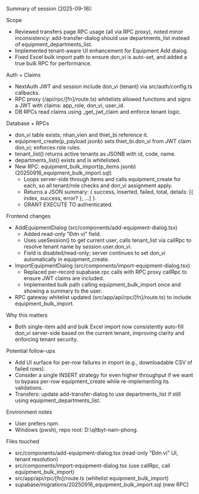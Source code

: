 Summary of session (2025-09-16):

Scope
- Reviewed transfers page RPC usage (all via RPC proxy), noted minor inconsistency: add-transfer-dialog should use departments_list instead of equipment_departments_list.
- Implemented tenant-aware UI enhancement for Equipment Add dialog.
- Fixed Excel bulk import path to ensure don_vi is auto-set, and added a true bulk RPC for performance.

Auth + Claims
- NextAuth JWT and session include don_vi (tenant) via src/auth/config.ts callbacks.
- RPC proxy (/api/rpc/[fn]/route.ts) whitelists allowed functions and signs a JWT with claims: app_role, don_vi, user_id.
- DB RPCs read claims using _get_jwt_claim and enforce tenant logic.

Database + RPCs
- don_vi table exists; nhan_vien and thiet_bi reference it.
- equipment_create(p_payload jsonb) sets thiet_bi.don_vi from JWT claim don_vi; enforces role rules.
- tenant_list() returns active tenants as JSONB with id, code, name.
- departments_list() exists and is whitelisted.
- New RPC: equipment_bulk_import(p_items jsonb) (20250916_equipment_bulk_import.sql)
  * Loops server-side through items and calls equipment_create for each, so all tenant/role checks and don_vi assignment apply.
  * Returns a JSON summary: { success, inserted, failed, total, details: [{ index, success, error? }, ...] }.
  * GRANT EXECUTE TO authenticated.

Frontend changes
- AddEquipmentDialog (src/components/add-equipment-dialog.tsx)
  * Added read-only "Đơn vị" field.
  * Uses useSession() to get current user, calls tenant_list via callRpc to resolve tenant name by session.user.don_vi.
  * Field is disabled/read-only; server continues to set don_vi automatically in equipment_create.
- ImportEquipmentDialog (src/components/import-equipment-dialog.tsx)
  * Replaced per-record supabase.rpc calls with RPC proxy callRpc to ensure JWT claims are included.
  * Implemented bulk path calling equipment_bulk_import once and showing a summary to the user.
- RPC gateway whitelist updated (src/app/api/rpc/[fn]/route.ts) to include equipment_bulk_import.

Why this matters
- Both single-item add and bulk Excel import now consistently auto-fill don_vi server-side based on the current tenant, improving clarity and enforcing tenant security.

Potential follow-ups
- Add UI surface for per-row failures in import (e.g., downloadable CSV of failed rows).
- Consider a single INSERT strategy for even higher throughput if we want to bypass per-row equipment_create while re-implementing its validations.
- Transfers: update add-transfer-dialog to use departments_list if still using equipment_departments_list.

Environment notes
- User prefers npm.
- Windows (pwsh), repo root: D:\qltbyt-nam-phong.

Files touched
- src/components/add-equipment-dialog.tsx (read-only "Đơn vị" UI, tenant resolution)
- src/components/import-equipment-dialog.tsx (use callRpc, call equipment_bulk_import)
- src/app/api/rpc/[fn]/route.ts (whitelist equipment_bulk_import)
- supabase/migrations/20250916_equipment_bulk_import.sql (new RPC)

